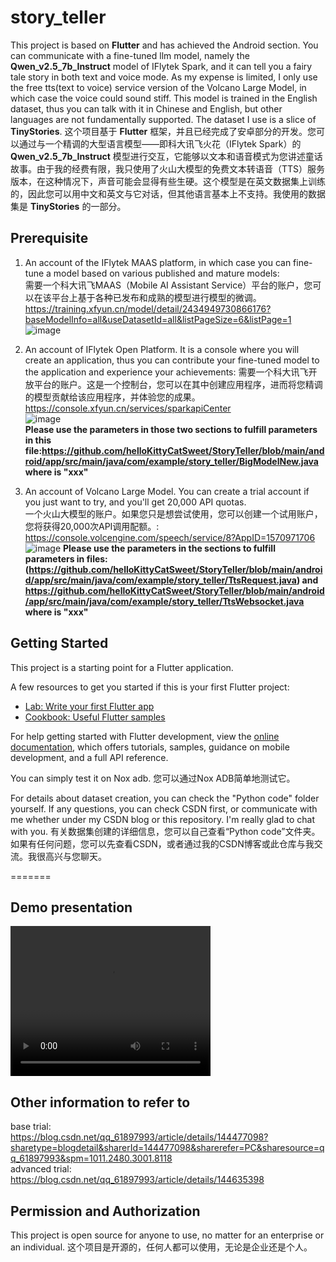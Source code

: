 # story_teller

This project is based on **Flutter** and has achieved the Android section. You can communicate with a fine-tuned llm model, namely the **Qwen_v2.5_7b_Instruct** model of IFlytek Spark, and it can tell you a fairy tale story in both text and voice mode. As my expense is limited, I only use the free tts(text to voice) service version of the Volcano Large Model, in which case the voice could sound stiff. This model is trained in the English dataset, thus you can talk with it in Chinese and English, but other languages are not fundamentally supported. The dataset I use is a slice of **TinyStories**.
这个项目基于 **Flutter** 框架，并且已经完成了安卓部分的开发。您可以通过与一个精调的大型语言模型——即科大讯飞火花（IFlytek Spark）的 **Qwen_v2.5_7b_Instruct** 模型进行交互，它能够以文本和语音模式为您讲述童话故事。由于我的经费有限，我只使用了火山大模型的免费文本转语音（TTS）服务版本，在这种情况下，声音可能会显得有些生硬。这个模型是在英文数据集上训练的，因此您可以用中文和英文与它对话，但其他语言基本上不支持。我使用的数据集是 **TinyStories** 的一部分。

## Prerequisite
1. An account of the IFlytek MAAS platform, in which case you can fine-tune a model based on various published and mature models:  
需要一个科大讯飞MAAS（Mobile AI Assistant Service）平台的账户，您可以在该平台上基于各种已发布和成熟的模型进行模型的微调。      
https://training.xfyun.cn/model/detail/2434949730866176?baseModelInfo=all&useDatasetId=all&listPageSize=6&listPage=1  
![image](https://github.com/user-attachments/assets/ddd189c0-9ab2-46c1-b9d4-68acf02111f7)  
2. An account of IFlytek Open Platform. It is a console where you will create an application, thus you can contribute your fine-tuned model to the application and experience your achievements:
需要一个科大讯飞开放平台的账户。这是一个控制台，您可以在其中创建应用程序，进而将您精调的模型贡献给该应用程序，并体验您的成果。       
https://console.xfyun.cn/services/sparkapiCenter  
![image](https://github.com/user-attachments/assets/4716c16e-c411-4379-a522-908bc96bad6e)  
**Please use the parameters in those two sections to fulfill parameters in this file:https://github.com/helloKittyCatSweet/StoryTeller/blob/main/android/app/src/main/java/com/example/story_teller/BigModelNew.java where is "xxx"**  

3. An account of Volcano Large Model. You can create a trial account if you just want to try, and you'll get 20,000 API quotas.  
一个火山大模型的账户。如果您只是想尝试使用，您可以创建一个试用账户，您将获得20,000次API调用配额。:  
https://console.volcengine.com/speech/service/8?AppID=1570971706
![image](https://github.com/user-attachments/assets/e81fb052-a4c2-4ba4-a1ae-f504921ac018)
**Please use the parameters in the sections to fulfill parameters in files:(https://github.com/helloKittyCatSweet/StoryTeller/blob/main/android/app/src/main/java/com/example/story_teller/TtsRequest.java) and https://github.com/helloKittyCatSweet/StoryTeller/blob/main/android/app/src/main/java/com/example/story_teller/TtsWebsocket.java where is "xxx"**  

## Getting Started

This project is a starting point for a Flutter application.

A few resources to get you started if this is your first Flutter project:

- [Lab: Write your first Flutter app](https://docs.flutter.dev/get-started/codelab)
- [Cookbook: Useful Flutter samples](https://docs.flutter.dev/cookbook)

For help getting started with Flutter development, view the
[online documentation](https://docs.flutter.dev/), which offers tutorials,
samples, guidance on mobile development, and a full API reference.

You can simply test it on Nox adb.
您可以通过Nox ADB简单地测试它。  

For details about dataset creation, you can check the "Python code" folder yourself. If any questions, you can check CSDN first, or communicate with me whether under my CSDN blog or this repository. I'm really glad to chat with you.
有关数据集创建的详细信息，您可以自己查看“Python code”文件夹。如果有任何问题，您可以先查看CSDN，或者通过我的CSDN博客或此仓库与我交流。我很高兴与您聊天。  

=======

## Demo presentation
<video width="320" height="240" controls>
  <source src="./videos/童话故事家app.mp4" type="video/mp4">
</video>

## Other information to refer to
base trial:  
https://blog.csdn.net/qq_61897993/article/details/144477098?sharetype=blogdetail&sharerId=144477098&sharerefer=PC&sharesource=qq_61897993&spm=1011.2480.3001.8118  
advanced trial:  
https://blog.csdn.net/qq_61897993/article/details/144635398

## Permission and Authorization
This project is open source for anyone to use, no matter for an enterprise or an individual.
这个项目是开源的，任何人都可以使用，无论是企业还是个人。

